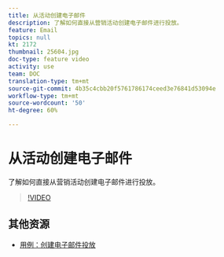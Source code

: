 ```yaml
---
title: 从活动创建电子邮件
description: 了解如何直接从营销活动创建电子邮件进行投放。
feature: Email
topics: null
kt: 2172
thumbnail: 25604.jpg
doc-type: feature video
activity: use
team: DOC
translation-type: tm+mt
source-git-commit: 4b35c4cbb20f5761786174ceed3e76841d53094e
workflow-type: tm+mt
source-wordcount: '50'
ht-degree: 60%

---
```



# 从活动创建电子邮件

了解如何直接从营销活动创建电子邮件进行投放。

>[!VIDEO](https://video.tv.adobe.com/v/25604?quality=12)

## 其他资源

* [用例：创建电子邮件投放](https://experienceleague.adobe.com/docs/campaign-classic/using/designing-content/editing-html-content/use-case)
